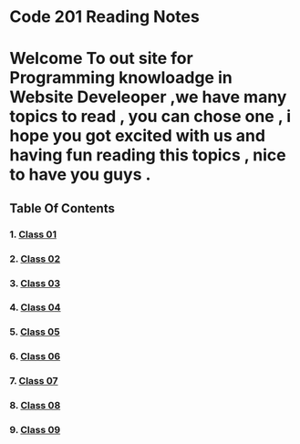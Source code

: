 # Code 201 Reading Notes

# Welcome To out site for Programming knowloadge in Website Develeoper ,we have many topics to read , you can chose one , i hope you got excited with us and having fun reading this topics , nice to have you guys .

## Table Of Contents
### 1. [Class 01](Read1.md) 
### 2. [Class 02](class-02.md) 
### 3. [Class 03](class-03.md) 
### 4. [Class 04](class-04.md) 
### 5. [Class 05](class-05.md) 
### 6. [Class 06](class-06.md) 
### 7. [Class 07](class-07.md) 
### 8. [Class 08](class-08.md) 
### 9. [Class 09](class-09.md) 